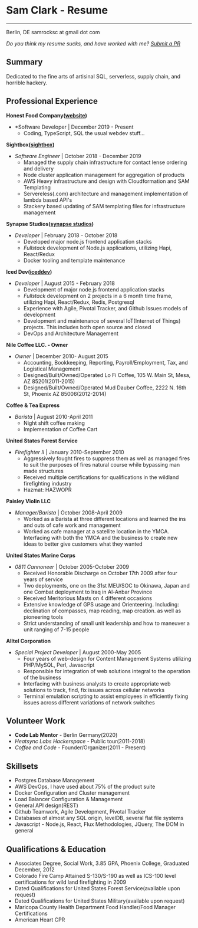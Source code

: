 # Sam Clark - Resume
-----------------
Berlin, DE
samrocksc at gmail dot com

_Do you think my resume sucks, and have worked with me? [Submit a PR](https://github.com/samrocksc/radjokes/blob/main/resume.md)_

Summary
-----

Dedicated to the fine arts of artisinal SQL, serverless, supply chain, and horrible hackery.


Professional Experience
-----------


**Honest Food Company([website](https://honestfoodcompany.de))**

* *Software Developer | December 2019 - Present
    * Coding, TypeScript, SQL the usual webdev stuff...

**Sightbox([sightbox](https://sightbox.com))**

* *Software Engineer* | October 2018 - December 2019
    * Managed the supply chain infrastructure for contact lense ordering and delivery
    * Node cluster application management for aggregation of products
    * AWS Heavy infrastructure and design with Cloudformation and SAM Templating
    * Servereless(.com) architecture and management implementation of lambda based API's
    * Stackery based updating of SAM templating files for infrastructure management


**Synapse Studios([synapse studios](https://synapsestudios.com))**

* *Developer* | February 2018 - October 2018
    * Developed major node.js frontend application stacks
    * *Fullstack* development of Node.js applications, utilizing Hapi, React/Redux
    * Docker tooling and template maintenance

**Iced Dev([iceddev](http://iceddev.com))**

* *Developer* | August 2015 - February 2018
    * Development of major node.js frontend application stacks
    * *Fullstack* development on 2 projects in a 6 month time frame, utilizing Hapi, React/Redux, Redis, Postgresql
    * Experience with Agile, Pivotal Tracker, and Github Issues models of development
    * Development and maintenance of several IoT(Internet of Things) projects.  This includes both open source and closed
    * DevOps and Architecture Management

**Nile Coffee LLC. - Owner**

* *Owner* | December 2010- August 2015
  * Accounting, Bookkeeping, Reporting, Payroll/Employment, Tax, and Logistical Management
  * Designed/Built/Owned/Operated Lo Fi Coffee, 105 W. Main St, Mesa, AZ 85201(2011-2015)
  * Designed/Built/Owned/Operated Mud Dauber Coffee, 2222 N. 16th St, Phoenix AZ 85006(2012-2014)

**Coffee & Tea Express**

* *Barista* | August 2010-April 2011
  * Night shift coffee making
  * Implementation of Coffee Cart

**United States Forest Service**

* *Firefighter II* | January 2010-September 2010
  * Aggressively fought fires to suppress them as well as managed fires to suit the purposes of fires natural course while bypassing man made structures
  * Received multiple certifications for qualifications in the wildland firefighting industry
  * Hazmat: HAZWOPR

**Paisley Violin LLC**

* *Manager/Barista* | October 2008-April 2009
  * Worked as a Barista at three different locations and learned the ins and outs of cafe work and management
  * Worked as cafe manager at a satellite location in the YMCA. Interfacing with both the YMCA and the business to create new ideas to better give customers what they wanted

**United States Marine Corps**

* *0811 Cannoneer* | October 2005-October 2009
  * Received Honorable Discharge on October 17th 2009 after four years of service
  * Two deployments, one on the 31st MEU/SOC to Okinawa, Japan and one Combat deployment to Iraq in Al-Anbar Province
  * Received Meritorious Masts on 4 different occasions
  * Extensive knowledge of GPS usage and Orienteering. Including: declination of compasses, map reading, map creation. as well as pioneering tools
  * Strict understanding of small unit leadership and how to maneuver a unit ranging of 7-15 people

**Alltel Corporation**

* *Special Project Developer* | August 2000-May 2005
  * Four years of web-design for Content Management Systems utilizing PHP/MySQL, Perl, Javascript
  * Responsible for integration of web solutions integral to the operation of the business
  * Interfacing with business analysts to create appropriate web solutions to track, find, fix issues across cellular networks
  * Terminal emulation scripting to assist employees in efficiently fixing issues across different variations of network switches

Volunteer Work
---
- **Code Lab Mentor** - Berlin Germany(2020)
- *Heatsync Labs Hackerspace* - Public tour(2011-2018)
- *Coffee and Code* - Founder/Organizer(2011 - Present)

Skillsets
---
* Postgres Database Management
* AWS DevOps, I have used about 75% of the product suite
* Docker Configuration and Cluster management
* Load Balancer Configuration & Management
* General API design(REST)
* Github Teamwork, Agile Development, Pivotal Tracker
* Databases of almost any SQL origin, levelDB, several flat file systems
* Javascript - Node.js, React, Flux Methodologies, JQuery, The DOM in general

Qualifications & Education
---
* Associates Degree, Social Work, 3.85 GPA, Phoenix College, Graduated December, 2012
* Colorado Fire Camp Attained S-130/S-190 as well as ICS-100 level certifications for wild land firefighting in 2009
* Dated Qualifications for United States Forest Service(available upon request)
* Dated Qualifications for United States Military(available upon request)
* Maricopa County Health Department Food Handler/Food Manager Certifications
* American Heart CPR
